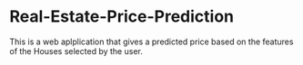 # Real-Estate-Price-Prediction
This is a web aplplication that gives a predicted price based on the features of the Houses selected by the user. 
